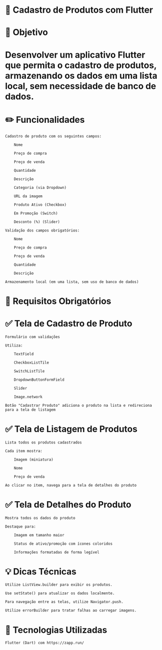 # 📱 Cadastro de Produtos com Flutter
# 🎯 Objetivo

# Desenvolver um aplicativo Flutter que permita o cadastro de produtos, armazenando os dados em uma lista local, sem necessidade de banco de dados.
# ✏️ Funcionalidades

    Cadastro de produto com os seguintes campos:

        Nome

        Preço de compra

        Preço de venda

        Quantidade

        Descrição

        Categoria (via Dropdown)

        URL da imagem

        Produto Ativo (Checkbox)

        Em Promoção (Switch)

        Desconto (%) (Slider)

    Validação dos campos obrigatórios:

        Nome

        Preço de compra

        Preço de venda

        Quantidade

        Descrição

    Armazenamento local (em uma lista, sem uso de banco de dados)

# 🧩 Requisitos Obrigatórios

# ✅ Tela de Cadastro de Produto

    Formulário com validações

    Utiliza:

        TextField

        CheckboxListTile

        SwitchListTile

        DropdownButtonFormField

        Slider

        Image.network

    Botão "Cadastrar Produto" adiciona o produto na lista e redireciona para a tela de listagem

# ✅ Tela de Listagem de Produtos

    Lista todos os produtos cadastrados

    Cada item mostra:

        Imagem (miniatura)

        Nome

        Preço de venda

    Ao clicar no item, navega para a tela de detalhes do produto

# ✅ Tela de Detalhes do Produto

    Mostra todos os dados do produto

    Destaque para:

        Imagem em tamanho maior

        Status de ativo/promoção com ícones coloridos

        Informações formatadas de forma legível

# 💡 Dicas Técnicas

    Utilize ListView.builder para exibir os produtos.

    Use setState() para atualizar os dados localmente.

    Para navegação entre as telas, utilize Navigator.push.

    Utilize errorBuilder para tratar falhas ao carregar imagens.

# 🚀 Tecnologias Utilizadas

    Flutter (Dart) com https://zapp.run/